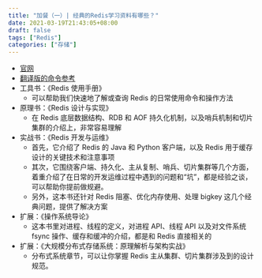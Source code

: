 ```yaml
---
title: "加餐（一）| 经典的Redis学习资料有哪些？"
date: 2021-03-19T21:43:05+08:00
draft: false
tags: ["Redis"]
categories: ["存储"]
---
```


- [官网](https://redis.io/commands/)
- [翻译版的命令参考](http://redisdoc.com)
- 工具书：《Redis 使用手册》
  - 可以帮助我们快速地了解或查询 Redis 的日常使用命令和操作方法
- 原理书：《Redis 设计与实现》
  - 在 Redis 底层数据结构、RDB 和 AOF 持久化机制，以及哨兵机制和切片集群的介绍上，非常容易理解
- 实战书：《Redis 开发与运维》
  - 首先，它介绍了 Redis 的 Java 和 Python 客户端，以及 Redis 用于缓存设计的关键技术和注意事项
  - 其次，它围绕客户端、持久化、主从复制、哨兵、切片集群等几个方面，着重介绍了在日常的开发运维过程中遇到的问题和“坑”，都是经验之谈，可以帮助你提前做规避。
  - 另外，这本书还针对 Redis 阻塞、优化内存使用、处理 bigkey 这几个经典问题，提供了解决方案
- 扩展：《操作系统导论》
  - 这本书里对进程、线程的定义，对进程 API、线程 API 以及对文件系统 fsync 操作、缓存和缓冲的介绍，都是和 Redis 直接相关的
- 扩展：《大规模分布式存储系统：原理解析与架构实战》
   - 分布式系统章节，可以让你掌握 Redis 主从集群、切片集群涉及到的设计规范。